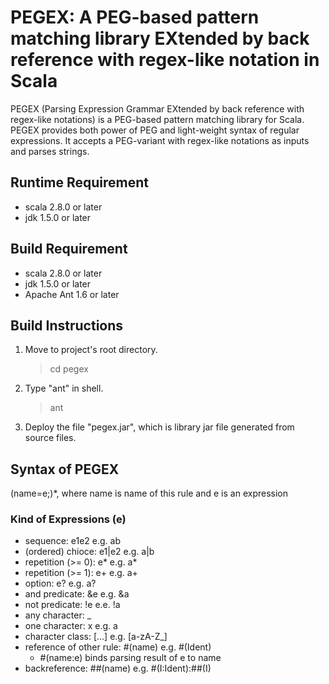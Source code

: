 # PEGEX: A PEG-based pattern matching library EXtended by back reference with regex-like notation in Scala

PEGEX (Parsing Expression Grammar EXtended by back reference with regex-like notations) is 
a PEG-based pattern matching  library for Scala.  PEGEX provides both power of PEG and 
light-weight syntax of regular expressions.  It accepts a PEG-variant with regex-like 
notations as inputs and parses strings.

## Runtime Requirement
+ scala 2.8.0 or later
+ jdk 1.5.0 or later

## Build Requirement
+ scala 2.8.0 or later
+ jdk 1.5.0 or later
+ Apache Ant 1.6 or later

## Build Instructions
1. Move to project's root directory.
   > cd pegex
2. Type "ant" in shell.
   > ant
3. Deploy the file "pegex.jar", which is library jar file generated from source files.

## Syntax of PEGEX
(name=e;)*, where name is name of this rule and e is an expression

### Kind of Expressions (e)
+ sequence: e1e2 e.g. ab
+ (ordered) chioce: e1|e2 e.g. a|b
+ repetition (>= 0): e* e.g. a*
+ repetition (>= 1): e+ e.g. a+
+ option: e? e.g. a?
+ and predicate: &e e.g. &a
+ not predicate: !e e.e. !a
+ any character: _
+ one character: x e.g. a
+ character class: [...] e.g. [a-zA-Z_]
+ reference of other rule: #(name) e.g. #(Ident)
  + #(name:e) binds parsing result of e to name
+ backreference: ##(name) e.g. #(I:Ident):##(I)